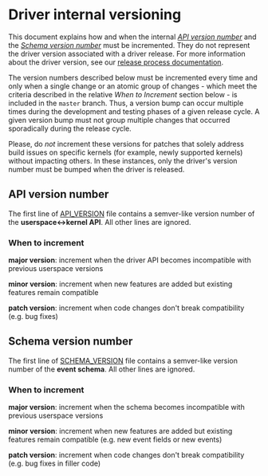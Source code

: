 # Driver internal versioning

This document explains how and when the internal [*API version number*](#api-version-number) and the [*Schema version number*](#schema-version-number) must be incremented. They do not represent the driver version associated with a driver release. For more information about the driver version, see our [release process documentation](https://github.com/falcosecurity/libs/blob/master/release.md).

The version numbers described below must be incremented every time and only when a single change or an atomic group of changes - which meet the criteria described in the relative _When to Increment_ section below - is included in the `master` branch. Thus, a version bump can occur multiple times during the development and testing phases of a given release cycle. A given version bump must not group multiple changes that occurred sporadically during the release cycle.

Please, do *not* increment these versions for patches that solely address build issues on specific kernels (for example, newly supported kernels) without impacting others. In these instances, only the driver's version number must be bumped when the driver is released.

## API version number

The first line of [API_VERSION](API_VERSION) file contains a semver-like version number of the **userspace<->kernel API**. All other lines are ignored.

### When to increment

**major version**: increment when the driver API becomes incompatible with previous userspace versions

**minor version**: increment when new features are added but existing features remain compatible

**patch version**: increment when code changes don't break compatibility (e.g. bug fixes)

## Schema version number

The first line of [SCHEMA_VERSION](SCHEMA_VERSION) file contains a semver-like version number of the **event schema**. All other lines are ignored.

### When to increment

**major version**: increment when the schema becomes incompatible with previous userspace versions

**minor version**: increment when new features are added but existing features remain compatible (e.g. new event fields or new events)

**patch version**: increment when code changes don't break compatibility (e.g. bug fixes in filler code)
